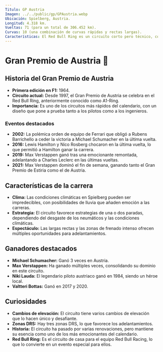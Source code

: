 ```yaml
---
Titulo: GP Austria
Imagen: ../../public/gp/GPAustria.webp
Ubicación: Spielberg, Austria.
Longitud: 4.318 km.
Vueltas: 71 (para un total de 306.452 km).
Curvas: 10 (una combinación de curvas rápidas y rectas largas).
Características: El Red Bull Ring es un circuito corto pero técnico, conocido por sus cambios de elevación y su diseño que favorece las carreras emocionantes y los adelantamientos.
---
```


# Gran Premio de Austria 🏁

## Historia del Gran Premio de Austria
- **Primera edición en F1:** 1964.
- **Circuito actual:** Desde 1997, el Gran Premio de Austria se celebra en el Red Bull Ring, anteriormente conocido como A1-Ring.
- **Importancia:** Es uno de los circuitos más rápidos del calendario, con un diseño que pone a prueba tanto a los pilotos como a los ingenieros.

### Eventos destacados
- **2002:** La polémica orden de equipo de Ferrari que obligó a Rubens Barrichello a ceder la victoria a Michael Schumacher en la última vuelta.
- **2016:** Lewis Hamilton y Nico Rosberg chocaron en la última vuelta, lo que permitió a Hamilton ganar la carrera.
- **2019:** Max Verstappen ganó tras una emocionante remontada, adelantando a Charles Leclerc en las últimas vueltas.
- **2021:** Max Verstappen dominó el fin de semana, ganando tanto el Gran Premio de Estiria como el de Austria.

## Características de la carrera
- **Clima:** Las condiciones climáticas en Spielberg pueden ser impredecibles, con posibilidades de lluvia que añaden emoción a las carreras.
- **Estrategia:** El circuito favorece estrategias de una o dos paradas, dependiendo del desgaste de los neumáticos y las condiciones climáticas.
- **Espectáculo:** Las largas rectas y las zonas de frenado intenso ofrecen múltiples oportunidades para adelantamientos.

## Ganadores destacados
- **Michael Schumacher:** Ganó 3 veces en Austria.
- **Max Verstappen:** Ha ganado múltiples veces, consolidando su dominio en este circuito.
- **Niki Lauda:** El legendario piloto austriaco ganó en 1984, siendo un héroe local.
- **Valtteri Bottas:** Ganó en 2017 y 2020.

## Curiosidades
- **Cambios de elevación:** El circuito tiene varios cambios de elevación que lo hacen único y desafiante.
- **Zonas DRS:** Hay tres zonas DRS, lo que favorece los adelantamientos.
- **Historia:** El circuito ha pasado por varias renovaciones, pero mantiene su esencia como uno de los más emocionantes del calendario.
- **Red Bull Ring:** Es el circuito de casa para el equipo Red Bull Racing, lo que lo convierte en un evento especial para ellos.